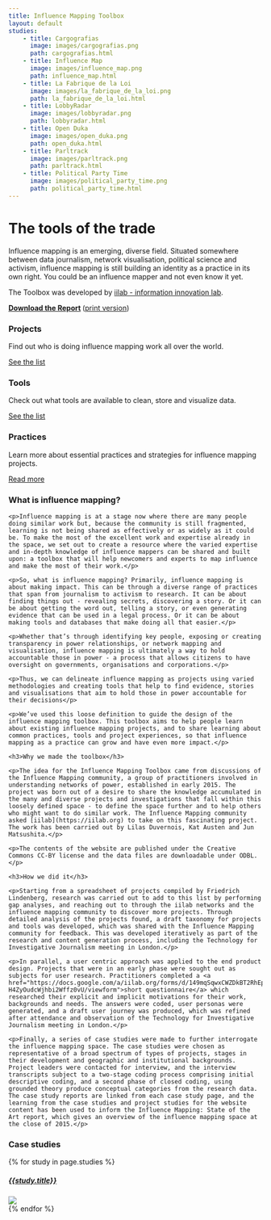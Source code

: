 ```yaml
---
title: Influence Mapping Toolbox
layout: default
studies:
    - title: Cargografias
      image: images/cargografias.png
      path: cargografias.html
    - title: Influence Map
      image: images/influence_map.png
      path: influence_map.html
    - title: La Fabrique de la Loi
      image: images/la_fabrique_de_la_loi.png
      path: la_fabrique_de_la_loi.html
    - title: LobbyRadar
      image: images/lobbyradar.png
      path: lobbyradar.html
    - title: Open Duka
      image: images/open_duka.png
      path: open_duka.html
    - title: Parltrack
      image: images/parltrack.png
      path: parltrack.html
    - title: Political Party Time
      image: images/political_party_time.png
      path: political_party_time.html
---
```


<h1 class="page-heading">The tools of the trade</h1>

<div class="row">
  <div class="col-md-6">
    <p>
      Influence mapping is an emerging, diverse field. Situated somewhere between data journalism, network visualisation, political science and activism, influence mapping is still building an identity as a practice in its own right. You could be an influence mapper and not even know it yet.
    </p>
    
  </div>
  <div class="col-md-6">
    <!-- img src="../assets/images/team.png" -->
    <p>The Toolbox was developed by <a href="https://iilab.org">iilab - information innovation lab</a>.</p>
    <p class="get-the-report">
        <strong>
            <a href="influencemapping_soa_dec15_web.pdf"><i class="fa fa-file-pdf-o" aria-hidden="true"></i>
 Download the Report</a>
        </strong>
        (<a href="influencemapping_soa_dec15.pdf">print version</a>)
    </p>
  </div>
</div>

<div class="row">
  <div class="col-md-4">
    <div class="teaser-box">
        <h3>
            <i class="fa fa-globe" aria-hidden="true"></i>
            Projects
        </h3>
        <p>
          Find out who is doing influence mapping work all over the world.
        </p>
        <div class="action">
            <a href="/projects/">
                See the list
            </a>
        </div>
    </div>
  </div>
  <div class="col-md-4">
    <div class="teaser-box">
        <h3>
            <i class="fa fa-wrench" aria-hidden="true"></i> 
            Tools
        </h3>
        <p>
            Check out what tools are available to clean, store and visualize
            data.
        </p>
        <div class="action">
            <a href="/tools/">
                See the list
            </a>
        </div>
    </div>
  </div>
  <div class="col-md-4">
    <div class="teaser-box">
        <h3>
            <i class="fa fa-university" aria-hidden="true"></i>
            Practices
        </h3>
        <p>
          Learn more about essential practices and strategies for influence 
          mapping projects.
        </p>
        <div class="action">
            <a href="/practices/">
                Read more
            </a>
        </div>
    </div>
  </div>
</div>

<div class="row">
  <div class="col-md-8">
    <h3>What is influence mapping?</h3>

    <p>Influence mapping is at a stage now where there are many people doing similar work but, because the community is still fragmented, learning is not being shared as effectively or as widely as it could be. To make the most of the excellent work and expertise already in the space, we set out to create a resource where the varied expertise and in-depth knowledge of influence mappers can be shared and built upon: a toolbox that will help newcomers and experts to map influence and make the most of their work.</p>

    <p>So, what is influence mapping? Primarily, influence mapping is about making impact. This can be through a diverse range of practices that span from journalism to activism to research. It can be about finding things out - revealing secrets, discovering a story. Or it can be about getting the word out, telling a story, or even generating evidence that can be used in a legal process. Or it can be about making tools and databases that make doing all that easier.</p>

    <p>Whether that’s through identifying key people, exposing or creating transparency in power relationships, or network mapping and visualisation, influence mapping is ultimately a way to hold accountable those in power - a process that allows citizens to have oversight on governments, organisations and corporations.</p>

    <p>Thus, we can delineate influence mapping as projects using varied methodologies and creating tools that help to find evidence, stories and visualisations that aim to hold those in power accountable for their decisions</p>

    <p>We’ve used this loose definition to guide the design of the influence mapping toolbox. This toolbox aims to help people learn about existing influence mapping projects, and to share learning about common practices, tools and project experiences, so that influence mapping as a practice can grow and have even more impact.</p>

    <h3>Why we made the toolbox</h3>

    <p>The idea for the Influence Mapping Toolbox came from discussions of the Influence Mapping community, a group of practitioners involved in understanding networks of power, established in early 2015. The project was born out of a desire to share the knowledge accumulated in the many and diverse projects and investigations that fall within this loosely defined space - to define the space further and to help others who might want to do similar work. The Influence Mapping community asked [iilab](https://iilab.org) to take on this fascinating project. The work has been carried out by Lilas Duvernois, Kat Austen and Jun Matsushita.</p>

    <p>The contents of the website are published under the Creative Commons CC-BY license and the data files are downloadable under ODBL.</p>

    <h3>How we did it</h3>

    <p>Starting from a spreadsheet of projects compiled by Friedrich Lindenberg, research was carried out to add to this list by performing gap analyses, and reaching out to through the iilab networks and the influence mapping community to discover more projects. Through detailed analysis of the projects found, a draft taxonomy for projects and tools was developed, which was shared with the Influence Mapping community for feedback. This was developed iteratively as part of the research and content generation process, including the Technology for Investigative Journalism meeting in London.</p>

    <p>In parallel, a user centric approach was applied to the end product design. Projects that were in an early phase were sought out as subjects for user research. Practitioners completed a <a href="https://docs.google.com/a/iilab.org/forms/d/149mqSqwxCWZDkBT2RhEph-H4ZyOudcWjhbi2Wffz0vU/viewform">short questionnaire</a> which researched their explicit and implicit motivations for their work, backgrounds and needs. The answers were coded, user personas were generated, and a draft user journey was produced, which was refined after attendance and observation of the Technology for Investigative Journalism meeting in London.</p>

    <p>Finally, a series of case studies were made to further interrogate the influence mapping space. The case studies were chosen as representative of a broad spectrum of types of projects, stages in their development and geographic and institutional backgrounds. Project leaders were contacted for interview, and the interview transcripts subject to a two-stage coding process comprising initial descriptive coding, and a second phase of closed coding, using grounded theory produce conceptual categories from the research data. The case study reports are linked from each case study page, and the learning from the case studies and project studies for the website content has been used to inform the Influence Mapping: State of the Art report, which gives an overview of the influence mapping space at the close of 2015.</p>
  </div>

  <div class="col-md-4">
    <h3>Case studies</h3>
    {% for study in page.studies %}
      <div class="teaser-box">
        <h5><a href="casestudies/{{study.path}}" class="title">{{study.title}}</a></h5>
        <a href="casestudies/{{study.path}}"><img src="casestudies/{{study.image}}"></a>
      </div>
    {% endfor %}
  </div>
</div>
